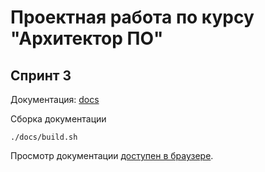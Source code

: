 # Проектная работа по курсу "Архитектор ПО" 

## Спринт 3

Документация: [docs](docs)

Сборка документации
```shell
./docs/build.sh
```

Просмотр документации [доступен в браузере](http://127.0.0.1:8000/).